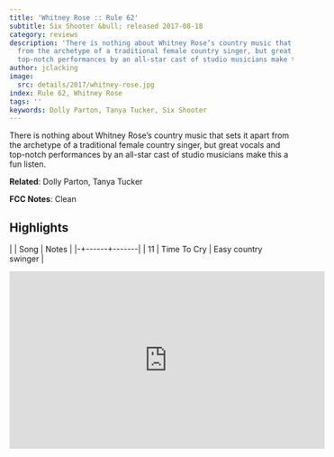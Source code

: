 ```yaml
---
title: 'Whitney Rose :: Rule 62'
subtitle: Six Shooter &bull; released 2017-08-18
category: reviews
description: 'There is nothing about Whitney Rose’s country music that sets it apart
  from the archetype of a traditional female country singer, but great vocals and
  top-notch performances by an all-star cast of studio musicians make this a fun listen. '
author: jclacking
image:
  src: details/2017/whitney-rose.jpg
index: Rule 62, Whitney Rose
tags: ''
keywords: Dolly Parton, Tanya Tucker, Six Shooter
---
```

There is nothing about Whitney Rose’s country music that sets it apart from the archetype of a traditional female country singer, but great vocals and top-notch performances by an all-star cast of studio musicians make this a fun listen. <!--more-->

**Related**: Dolly Parton, Tanya Tucker

**FCC Notes**: Clean

## Highlights

| | Song | Notes |
|-+------+-------|
| 11 | Time To Cry | Easy country swinger |

<div class="tlo-detail-video"><iframe width="560" height="315" src="https://www.youtube.com/embed/Y2Mx1-hFba4" frameborder="0" allow="autoplay; encrypted-media" allowfullscreen></iframe></div>

